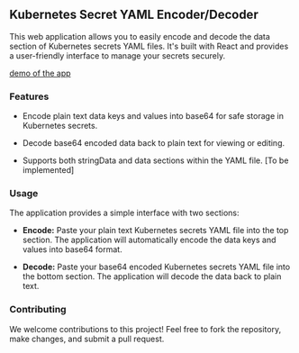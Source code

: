 Kubernetes Secret YAML Encoder/Decoder
--------------------------------------

This web application allows you to easily encode and decode the data section of Kubernetes secrets YAML files. It's built with React and provides a user-friendly interface to manage your secrets securely.

[demo of the app](docs/demo.gif)

### Features

*   Encode plain text data keys and values into base64 for safe storage in Kubernetes secrets.
    
*   Decode base64 encoded data back to plain text for viewing or editing.
    
*   Supports both stringData and data sections within the YAML file. \[To be implemented\]
    

### Usage

The application provides a simple interface with two sections:

*   **Encode:** Paste your plain text Kubernetes secrets YAML file into the top section. The application will automatically encode the data keys and values into base64 format.
    
*   **Decode:** Paste your base64 encoded Kubernetes secrets YAML file into the bottom section. The application will decode the data back to plain text.
    

### Contributing

We welcome contributions to this project! Feel free to fork the repository, make changes, and submit a pull request.
